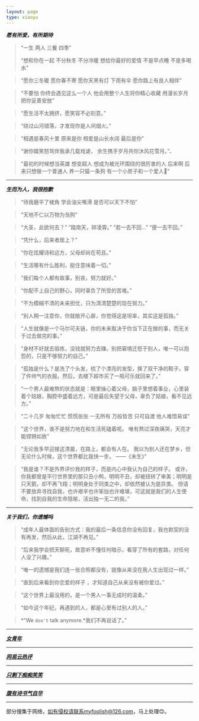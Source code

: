 ```yaml
---
layout: page
type: xiaoyu
---
```


***愿有所爱，有所期待***<br>

> “一生 两人 三餐 四季”
>
> “想和你在一起
> 不分秋冬 不分冷暖
> 想给你最好的爱情
> 不是早点睡 不是多喝水”

> “愿你三冬暖 愿你春不寒
> 愿你天黑有灯 下雨有伞
> 愿你路上有良人相伴”

> “不要怕 你终会遇见这么一个人
> 他会用整个人生将你精心收藏
> 用漫长岁月把你妥善安放”

> “愿生活不太拥挤，愿笑容不必刻意。”

> “绕过山河错落，才发现你是人间烟火。”

> “相遇是春风十里 原来是你 相爱是山长水阔 最后是你”

> “谢你嬉笑怒骂伴我承几载戏谑， 余生携手岁月共你沐风花雪月。”、

> "最初的时候想当英雄 想变超人 想成为被光环围绕的很厉害的人
> 后来啊 后来只想做一个普通人 养一只猫一条狗 有一个小房子和一个爱人🌙"

------

***生而为人，我很抱歉***<br>

> “待我磨平了棱角
> 学会油尖嘴滑
> 是否可以天下不怕”

> “天地不仁以万物为刍狗”

> “大圣，此欲何去？”
> “踏南天，碎凌霄。”
> “若一去不回...”
> “便一去不回。”

> “凭什么，后来者居上？”

> “你在炫耀诗和远方，父母却尚在苟且。”

> “生活哪有什么胜利，挺住意味着一切。”

> “我们每个人都有故事，别丧，努力就好。”

> “你配不上自己的野心，同时辜负了所受的苦难。”

> “不为模糊不清的未来担忧，只为清清楚楚的现在努力。”

> “别人稍一注意你，你就敞开心扉，你觉得这是坦率，其实这是孤独。”

> “人生就像是一个马尔可夫链，你的未来取决于你当下正在做的事，而无关于过去做完的事。”

> “身材不好就去锻炼，没钱就努力去赚。别把窘境迁怒于别人，唯一可以抱怨的，只是不够努力的自己。”

> “孤独是什么？是洗了个头发，梳了个漂亮的发型，换了双干净的鞋子，穿了件帅气的衣服。然后，去楼下超市买了一瓶可乐就回来了。”

> “一个男人最难熬的状态就是：眼里操心着父母，脑子里想着事业，心里装着个姑娘，胸腔中盛着远方，可是最后失望于父母，辜负了姑娘，看不见远方。”

> “二十几岁 匆匆忙忙 慌慌张张 一无所有
> 万般皆苦 只可自渡 他人难悟易误”

> "这个世界，谁不是努力地在和生活死磕着呢。
> 唯有熬过深夜痛哭，天亮才能铿锵如故"

> “无论我多早迎接这清晨，在路上，都会有人在。
> 我以为别人还在梦乡，但无论什么时候，这个世界都比我快一步。	——《未生》”

> “我是谁？不是外界评价我的样子，而是内心中我认为自己的样子。
> 或许，你我都曾是平行世界里的那只丑小鸭，明明不丑，却被扭转了审美；明明是只天鹅，却不再飞翔；明明身处于同类之中，却依然被认为是异类。
> 但请不要放弃寻找自我，也许艰辛也许笨拙也许难堪，可这就是我们的人生使命，找到自我的生命隐喻，活出独一无二的我。”

------

***关于我们，你遗憾吗***<br>

> “成年人最体面的告别方式：我的最后一条信息你没有回复，我也默契的没有再发，然后从此，江湖不再见。”

> “后来我学会把天聊死，故意听不懂任何暗示，看穿了所有的套路，对任何人没了兴趣。”

> “唯一的遗憾是我们连一张合照都没有，就像从来没在我人生出现过一样。”

> “直到后来看到你恋爱的样子 ，才知道自己从来没有被你爱过。”

> “这个世界上最没用的，是一个男人一事无成时的温柔。”

> “如今这个年纪，再遇到的人，都是心里有过别人的人。”

> *“We `don't` talk anymore.*我们不再说话了。”

------

***[女青年]()***

------

***[网易云热评](neteasecloud)***<br>

---

***[只剩下痴痴笑笑](smile)***<br>

------

***[腹有诗书气自华](poem)***<br>

------

部分搜集于网络，如有侵权请联系myfoolish@126.com，马上处理😊。